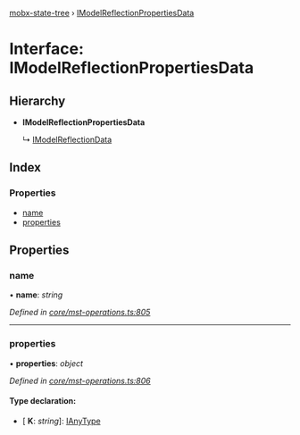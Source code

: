 [mobx-state-tree](../README.md) › [IModelReflectionPropertiesData](imodelreflectionpropertiesdata.md)

# Interface: IModelReflectionPropertiesData

## Hierarchy

* **IModelReflectionPropertiesData**

  ↳ [IModelReflectionData](imodelreflectiondata.md)

## Index

### Properties

* [name](imodelreflectionpropertiesdata.md#name)
* [properties](imodelreflectionpropertiesdata.md#properties)

## Properties

###  name

• **name**: *string*

*Defined in [core/mst-operations.ts:805](https://github.com/mobxjs/mobx-state-tree/blob/6b966be0/packages/mobx-state-tree/src/core/mst-operations.ts#L805)*

___

###  properties

• **properties**: *object*

*Defined in [core/mst-operations.ts:806](https://github.com/mobxjs/mobx-state-tree/blob/6b966be0/packages/mobx-state-tree/src/core/mst-operations.ts#L806)*

#### Type declaration:

* \[ **K**: *string*\]: [IAnyType](ianytype.md)
